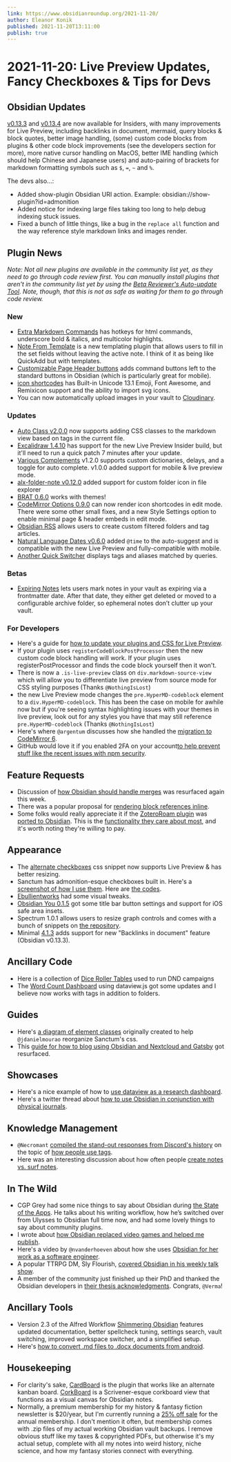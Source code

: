 ```yaml
---
link: https://www.obsidianroundup.org/2021-11-20/
author: Eleanor Konik
published: 2021-11-20T13:11:00
publish: true
---
```


# 2021-11-20: Live Preview Updates, Fancy Checkboxes & Tips for Devs

## Obsidian Updates

[v0.13.3](https://forum.obsidian.md/t/obsidian-release-v0-13-3-insider-build/27381) and [v0.13.4](https://forum.obsidian.md/t/obsidian-release-v0-13-4-insider-build/27387) are now available for Insiders, with many improvements for Live Preview, including backlinks in document, mermaid, query blocks & block quotes, better image handling, (some) custom code blocks from plugins & other code block improvements (see the developers section for more), more native cursor handling on MacOS, better IME handling (which should help Chinese and Japanese users) and auto-pairing of brackets for markdown formatting symbols such as `$`, `=`, `~` and `%`.

The devs also...:

-   Added show-plugin Obsidian URI action. Example: obsidian://show-plugin?id=admonition
-   Added notice for indexing large files taking too long to help debug indexing stuck issues.
-   Fixed a bunch of little things, like a bug in the `replace all` function and the way reference style markdown links and images render.

## Plugin News

_Note: Not all new plugins are available in the community list yet, as they need to go through code review first. You can manually install plugins that aren't in the community list yet by using the [Beta Reviewer's Auto-update Tool](https://github.com/TfTHacker/obsidian42-brat). Note, though, that this is not as safe as waiting for them to go through code review._

### New

-   [Extra Markdown Commands](https://github.com/chrisgrieser/obsidian-extra-md-commands) has hotkeys for html commands, underscore bold & italics, and multicolor highlights.
-   [Note From Template](https://github.com/mo-seph/obsidian-note-from-template) is a new templating plugin that allows users to fill in the set fields without leaving the active note. I think of it as being like QuickAdd but with templates.
-   [Customizable Page Header buttons](https://github.com/kometenstaub/customizable-page-header-buttons) adds command buttons left to the standard buttons in Obsidian (which is particularly great for mobile).
-   [icon shortcodes](https://github.com/aidenlx/obsidian-icon-shortcodes) has Built-in Unicode 13.1 Emoji, Font Awesome, and Remixicon support and the ability to import svg icons.
-   You can now automatically upload images in your vault to [Cloudinary](https://github.com/jordanhandy/obsidian-cloudinary-uploader).

### Updates

-   [Auto Class v2.0.0](https://github.com/OfficerHalf/obsidian-auto-class/releases/tag/2.0.0) now supports adding CSS classes to the markdown view based on tags in the current file.
-   [Excalidraw 1.4.10](https://github.com/zsviczian/obsidian-excalidraw-plugin/releases/tag/1.4.10) has support for the new Live Preview Insider build, but it'll need to run a quick patch 7 minutes after your update.
-   [Various Complements](https://github.com/tadashi-aikawa/obsidian-various-complements-plugin/releases/tag/1.2.0) v1.2.0 supports custom dictionaries, delays, and a toggle for auto complete. v1.0.0 added support for mobile & live preview mode.
-   [alx-folder-note v0.12.0](https://github.com/aidenlx/alx-folder-note/releases/tag/0.12.0) added support for custom folder icon in file explorer
-   [BRAT 0.6.0](https://github.com/TfTHacker/obsidian42-brat) works with themes!
-   [CodeMirror Options 0.9.0](https://github.com/nothingislost/obsidian-codemirror-options) can now render icon shortcodes in edit mode. There were some other small fixes, and a new Style Settings option to enable minimal page & header embeds in edit mode.
-   [Obsidian RSS](https://github.com/joethei/obsidian-rss) allows users to create custom filtered folders and tag articles.
-   [Natural Language Dates v0.6.0](https://github.com/argenos/nldates-obsidian/releases/tag/0.6.0) added `@time` to the auto-suggest and is compatible with the new Live Preview and fully-compatible with mobile.
-   [Another Quick Switcher](https://github.com/tadashi-aikawa/obsidian-another-quick-switcher/releases/tag/2.0.0) displays tags and aliases matched by queries.

### Betas

-   [Expiring Notes](https://github.com/joerncodes/obsidian-expiring-notes) lets users mark notes in your vault as expiring via a frontmatter date. After that date, they either get deleted or moved to a configurable archive folder, so ephemeral notes don’t clutter up your vault.

### For Developers

-   Here's a guide for [how to update your plugins and CSS for Live Preview](https://publish.obsidian.md/hub/04+-+Guides%2C+Workflows%2C+%26+Courses/Guides/How+to+update+your+plugins+and+CSS+for+live+preview).
-   If your plugin uses `registerCodeBlockPostProcessor` then the new custom code block handling will work. If your plugin uses registerPostProcessor and finds the code block yourself then it won't.
-   There is now a `.is-live-preview` class on `div.markdown-source-view` which will allow you to differentiate live preview from source mode for CSS styling purposes (Thanks `@NothingIsLost`)
-   the new Live Preview mode changes the `pre.HyperMD-codeblock` element to a `div.HyperMD-codeblock`. This has been the case on mobile for awhile now but if you're seeing syntax highlighting issues with your themes in live preview, look out for any styles you have that may still reference `pre.HyperMD-codeblock` (Thanks `@NothingIsLost`)
-   Here's where `@argentum` discusses how she handled the [migration to CodeMirror 6](http://discordapp.com/channels/686053708261228577/840286264964022302/910526814177329193).
-   GitHub would love it if you enabled 2FA on your account[to help prevent stuff like the recent issues with npm security](https://github.blog/2021-11-15-githubs-commitment-to-npm-ecosystem-security/).

## Feature Requests

-   Discussion of [how Obsidian should handle merges](https://forum.obsidian.md/t/add-a-toggle-to-disable-automatic-merging-of-changes/14874) was resurfaced again this week.
-   There was a popular proposal for [rendering block references inline](https://forum.obsidian.md/t/a-proposal-for-rendering-block-references-inline/27093).
-   Some folks would really appreciate it if the [ZoteroRoam plugin](https://alix-lahuec.gitbook.io/zotero-roam/) was [ported to Obsidian](https://discord.com/channels/686053708261228577/840286264964022302/909658819880177664). This is the [functionality they care about most](https://www.dropbox.com/s/a3ktpw8wbexhdpq/Screen%20Recording%202021-11-15%20at%202.58.20%20pm.mov?dl=0), and it's worth noting they're willing to pay.

## Appearance

-   The [alternate checkboxes](https://github.com/SlRvb/Obsidian--ITS-Theme/blob/main/S%20-%20Checkboxes.css) css snippet now supports Live Preview & has better resizing.
-   Sanctum has admonition-esque checkboxes built in. Here's a [screenshot of how I use them](https://discord.com/channels/686053708261228577/744933215063638183/909883363505098853). Here are [the codes](http://discordapp.com/channels/686053708261228577/702656734631821413/909186409087246406).
-   [Ebullientworks](https://github.com/ebullient/obsidian-theme-ebullientworks) had some visual tweaks.
-   [Obsidian You 0.1.5](https://github.com/selfire1/obsidian-you-theme/releases/tag/0.1.4) got some title bar button settings and support for iOS safe area insets.
-   Spectrum 1.0.1 allows users to resize graph controls and comes with a bunch of snippets on [the repository](https://github.com/Braweria/Spectrum/tree/main/snippets).
-   Minimal [4.1.3](https://github.com/kepano/obsidian-minimal/releases/tag/4.1.3) adds support for new "Backlinks in document" feature (Obsidian v0.13.3).

## Ancillary Code

-   Here is a collection of [Dice Roller Tables](https://github.com/WychWitch/Obsidian-Dice-Roller-Tables) used to run DND campaigns
-   The [Word Count Dashboard](https://gist.github.com/chrisgrieser/ac16a80cdd9e8e0e84606cc24e35ad99#file-word-count-dashboard-md) using dataview.js got some updates and I believe now works with tags in addition to folders.

## Guides

-   Here's [a diagram of element classes](https://discord.com/channels/686053708261228577/744933215063638183/910295327213506580) originally created to help `@jdanielmourao` reorganize Sanctum's css.
-   This [guide for how to blog using Obsidian and Nextcloud and Gatsby](https://andri.dk/blog/2021/blogging-with-obsidian-gatsby-and-nextcloud) got resurfaced.

## Showcases

-   Here's a nice example of how to [use dataview as a research dashboard](https://discord.com/channels/686053708261228577/744933215063638183/909203223011811348).
-   Here's a twitter thread about [how to use Obsidian in conjunction with physical journals](https://twitter.com/anthonybaker/status/1459547762517688327).

## Knowledge Management

-   `@Necromant` [compiled the stand-out responses from Discord's history](http://discordapp.com/channels/686053708261228577/710585052769157141/910921442059759656) on the topic of [how people use tags](https://cdn.discordapp.com/attachments/710585052769157141/910921439417364560/Howpeopleusetags.jpg).
-   Here was an interesting discussion about how often people [create notes vs. surf notes](https://www.reddit.com/r/ObsidianMD/comments/qwvhhx/seasoned_obsidian_users_how_much_of_your_time_is/).

## In The Wild

-   CGP Grey had some nice things to say about Obsidian during [the State of the Apps](https://overcast.fm/+E7b7c7ryM/2:10:06). He talks about his writing workflow, how he’s switched over from Ulysses to Obsidian full time now, and had some lovely things to say about community plugins.
-   I wrote about [how Obsidian replaced video games and helped me publish](https://eleanorkonik.com/obsidian-replaced-games-now-prolific/).
-   Here's a video by `@nvanderhoeven` about how she uses [Obsidian for her work as a software engineer](https://www.youtube.com/watch?v=D7e1ud_Dk24).
-   A popular TTRPG DM, Sly Flourish, [covered Obsidian in his weekly talk show](https://www.youtube.com/watch?v=Dh1nybxv_vQ&t=235s).
-   A member of the community just finished up their PhD and thanked the Obsidian developers in [their thesis acknowledgments](https://discord.com/channels/686053708261228577/694233507500916796/911096399603593226). Congrats, `@Verma`!

## Ancillary Tools

-   Version 2.3 of the Alfred Workflow [Shimmering Obsidian](https://github.com/chrisgrieser/shimmering-obsidian#installation--configuration) features updated documentation, better spellcheck tuning, settings search, vault switching, improved workspace switcher, and a simplified setup.
-   Here's [how to convert .md files to .docx documents from android](https://forum.obsidian.md/t/how-to-convert-md-files-to-docx-documents-directly-from-your-android-phone/27326).

## Housekeeping

-   For clarity's sake, [CardBoard](https://github.com/roovo/obsidian-card-board) is the plugin that works like an alternate kanban board. [CorkBoard](https://github.com/jmilldotdev/obsidian-corkboard) is a Scrivener-esque corkboard view that functions as a visual canvas for Obsidian notes.
-   Normally, a premium membership for my history & fantasy fiction newsletter is $20/year, but I'm currently running a [25% off sale](https://newsletter.eleanorkonik.com/100-500) for the annual membership. I don't mention it often, but membership comes with .zip files of my actual working Obsidian vault backups. I remove obvious stuff like my taxes & copyrighted PDFs, but otherwise it's my actual setup, complete with all my notes into weird history, niche science, and how my fantasy stories connect with everything.